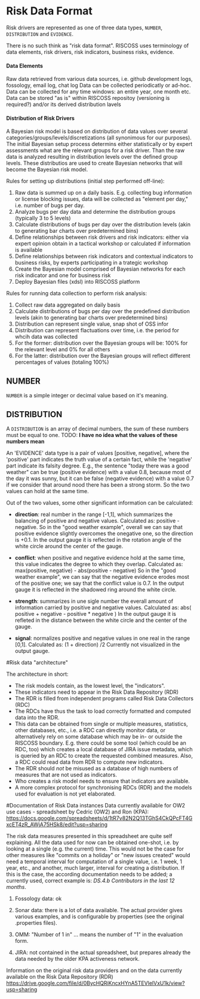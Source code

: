 # Risk Data Format

Risk drivers are represented as one of three data types, `NUMBER`, `DISTRIBUTION`
and `EVIDENCE`.

There is no such think as "risk data format". RISCOSS uses terminology of data elements, risk drivers, risk indicators, business risks, evidence. 

#### Data Elements
Raw data retrieved from various data sources, i.e. github development logs, fossology, email log, chat log
Data can be collected periodicatly or ad-hoc.
Data can be collected for any time windows: an entire year, one month etc.
Data can be stored "as is" within RISCOSS repositoy (versioning is required?) and/or its derived distribution lavels

#### Distribution of Risk Drivers
A Bayesian risk model is based on distribution of data values over several categories/groups/levels/discretizations (all synonimous for our purposes). The initial Bayesian setup process determins either statistically or by expert assessments what are the relevant groups for a risk driver. Than the raw data is analyzed resulting in distribution levels over the defined group levels. These distributios are used to create Bayesian networks that will become the Bayesian risk model.

Rules for setting up distributions (initial step performed off-line):

1. Raw data is summed up on a daily basis. E.g. collecting bug information or license blocking issues, data will be collected as "element per day," i.e. number of bugs per day.
3. Analyze bugs per day data and determine the distribution groups (typically 3 to 5 levels)
4. Calculate distributions of bugs per day over the distribution levels (akin to generating bar charts over predetermined bins)
5. Define relationships between risk drivers and risk indicators: either via expert opinion obtain in a tactical workshop or calculated if information is available
6. Define relationships between risk indicators and contextual indicators to business risks, by experts participating in a trategic workshop
7. Create the Bayesian model comprised of Bayesian networks for each risk indicator and one for business risk
8. Deploy Bayesian files (xdsl) into RISCOSS platform

Rules for running data collection to perform risk analysis:

1. Collect raw data  aggregated on daily basis
2. Calculate distributions of bugs per day over the predefined distribution levels (akin to generating bar charts over predetermined bins)
3. Distribution can represent single value, snap shot of OSS infor
4. Distribution can represent flactuations over time, i.e. the period for whcih data was collected
5. For the former: distribution over the Bayesian groups will be: 100% for the relevant level and 0% for all others
6. For the latter: distribution over the Bayesian groups will reflect different percentages of values (totaling 100%)

## NUMBER

`NUMBER` is a simple integer or decimal value based on it's meaning.

## DISTRIBUTION

A `DISTRIBUTION` is an array of decimal numbers, the sum of these numbers must be equal to one.
TODO: **I have no idea what the values of these numbers mean**

An 'EVIDENCE' data type is a pair of values [positive, negative], where the 'positive' part indicates the truth value of a certain fact, while the 'negative' part indicate its falsity degree. E.g., the sentence "today there was a good weather" can be true (positive evidence) with a value 0.8, because most of the day it was sunny, but it can be false (negative evidence) with a value 0.7 if we consider that around nood there has been a strong storm. So the two values can hold at the same time.

Out of the two values, some other significant information can be calculated:

* **direction**: real number in the range [-1,1], which summarizes the balancing of positive and negative values. 
Calculated as: positive - negative.
So in the "good weather example", overall we can say that positive evidence slightly overcomes the onegative one, so the direction is +0.1.
In the output gauge it is reflected in the rotation angle of the white circle around the center of the gauge.

* **conflict**: when positive and negative evidence hold at the same time, this value indicates the degree to which they overlap. 
Calculated as: max(positive, negative) - abs(positive - negative)
So in the "good weather example", we can say that the negative evidence erodes most of the positive one; we say that the conflict value is 0.7.
In the output gauge it is reflected in the shadowed ring around the white circle.

* **strength**: summarizes in une sigle number the everall amount of information carried by positive and negative values. 
Calculated as: abs( positive + negative - positive * negative )
In the output gauge it is refleted in the distance between the white circle and the center of the gauge.

* **signal**: normalizes positive and negative values in one real in the range [0,1].
Calculated as: (1 + direction) /2
Currently not visualized in the output gauge.


#Risk data "architecture"

The architecture in short:
* The risk models contain, as the lowest level, the "indicators".
* These indicators need to appear in the Risk Data Repository (RDR)
* The RDR is filled from independent programs called Risk Data Collectors (RDC)
* The RDCs have thus the task to load correctly formatted and computed data into the RDR. 
* This data can be obtained from single or multiple measures, statistics, other databases, etc., i.e. a RDC can directly monitor data, or alternatively rely on some database which may be in- or outside the RISCOSS boundary. E.g. there could be some tool (which could be an RDC, too) which creates a local database of JIRA issue metadata, which is queried by an RDC to create the requested combined measures. Also, a RDC could read data from RDR to compute new indicators.
* The RDR should *not* be misused as a database of high numbers of measures that are not used as indicators.
* Who creates a risk model needs to ensure that indicators are available.
* A more complex protocol for synchronising RDCs (RDR) and the models used for evaluation is not yet elaborated.

#Documentation of Risk Data instances
Data currently available for OW2 use cases - spreadsheet by Cedric (OW2) and Ron (KPA): https://docs.google.com/spreadsheets/d/1tR7v82N2Q13TGhS4CkQPcFT4GxcET4zR_AWjA75HSk8/edit?usp=sharing

The risk data measures presented in this spreadsheet are quite self explaining. All the data used for now can be obtained one-shot, i.e. by looking at a single (e.g. the current) time. This would not be the case for other measures like "commits on a holiday" or "new issues created" would need a temporal interval for computation of a single value, i.e. 1 week, 1 year, etc., and another, much larger, interval for creating a distribution. If this is the case, the according documentation needs to be added; a currently used, correct example is: *DS.4.b	Contributors in the last 12 months*.

1) Fossology data: 
ok

2) Sonar data:
there is a lot of data available. The actual provider gives various examples, and is configurable by properties (see the original .properties files).

3) OMM: 
"Number of 1 in" ... means the number of "1" in the evaluation form.

4) JIRA:
not contained in the actual spreadsheet, but prepares already the data needed by the older KPA activeness network.



Information on the original risk data providers and on the data currently available on the Risk Data Repository (RDR)
https://drive.google.com/file/d/0BycHQRiKncxHYnA5TEVlelVxU1k/view?usp=sharing
